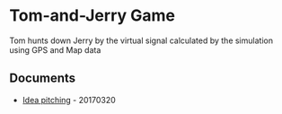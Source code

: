 # Tom-and-Jerry Game
Tom hunts down Jerry by the virtual signal calculated by the simulation using GPS and Map data

## Documents
* [Idea pitching]([2017.3.20]_idea_pitching.pdf) - 20170320
